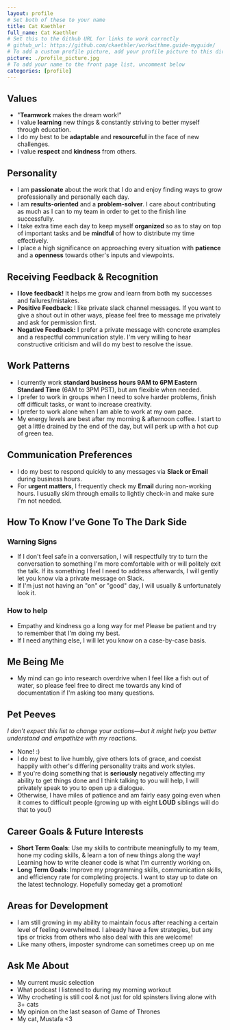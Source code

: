 ```yaml
---
layout: profile
# Set both of these to your name
title: Cat Kaethler
full_name: Cat Kaethler
# Set this to the Github URL for links to work correctly
# github_url: https://github.com/ckaethler/workwithme.guide-myguide/
# To add a custom profile picture, add your profile picture to this directory, update, and uncomment the relative link below.
picture: ./profile_picture.jpg
# To add your name to the front page list, uncomment below
categories: [profile]
---
```


## Values
 
 - "**Teamwork** makes the dream work!"
 - I value **learning** new things & constantly striving to better myself through education.
 - I do my best to be **adaptable** and **resourceful** in the face of new challenges.
 - I value **respect** and **kindness** from others.

## Personality

- I am **passionate** about the work that I do and enjoy finding ways to grow professionally and personally each day.
- I am **results-oriented** and a **problem-solver**. I care about contributing as much as I can to my team in order to get to the finish line successfully.
- I take extra time each day to keep myself **organized** so as to stay on top of important tasks and be **mindful** of how to distribute my time effectively.
- I place a high significance on approaching every situation with **patience** and a **openness** towards other's inputs and viewpoints.

## Receiving Feedback & Recognition
- **I love feedback!** It helps me grow and learn from both my successes and failures/mistakes.
- **Positive Feedback**: I like private slack channel messages. If you want to give a shout out in other ways, please feel free to message me privately and ask for permission first.
- **Negative Feedback:** I prefer a private message with concrete examples and a respectful communication style. I'm very willing to hear constructive criticism and will do my best to resolve the issue.

## Work Patterns

- I currently work **standard business hours 9AM to 6PM Eastern Standard Time** (6AM to 3PM PST), but am flexible when needed.
- I prefer to work in groups when I need to solve harder problems, finish off difficult tasks, or want to increase creativity.
- I prefer to work alone when I am able to work at my own pace.
- My energy levels are best after my morning & afternoon coffee. I start to get a little drained by the end of the day, but will perk up with a hot cup of green tea.

## Communication Preferences

- I do my best to respond quickly to any messages via **Slack or Email** during business hours.
- For **urgent matters**, I frequently check my **Email** during non-working hours. I usually skim through emails to lightly check-in and make sure I'm not needed.

## How To Know I’ve Gone To The Dark Side

### Warning Signs

- If I don't feel safe in a conversation, I will respectfully try to turn the conversation to something I'm more comfortable with or will politely exit the talk. If its something I feel I need to address afterwards, I will gently let you know via a private message on Slack.
- If I'm just not having an "on" or "good" day, I will usually & unfortunately look it.

### How to help

- Empathy and kindness go a long way for me! Please be patient and try to remember that I'm doing my best.
- If I need anything else, I will let you know on a case-by-case basis.

## Me Being Me

- My mind can go into research overdrive when I feel like a fish out of water, so please feel free to direct me towards any kind of documentation if I'm asking too many questions.

## Pet Peeves

_I don't expect this list to change your actions—but it might help you better understand and empathize with my
reactions._

- None! :)
- I do my best to live humbly, give others lots of grace, and coexist happily with other's differing personality traits and work styles.
- If you're doing something that is **seriously** negatively affecting my ability to get things done and I think talking to you will help, I will privately speak to you to open up a dialogue.
- Otherwise, I have miles of patience and am fairly easy going even when it comes to difficult people (growing up with eight **LOUD** siblings will do that to you!)

## Career Goals & Future Interests

- **Short Term Goals**: Use my skills to contribute meaningfully to my team, hone my coding skills, & learn a ton of new things along the way! Learning how to write cleaner code is what I'm currently working on.
- **Long Term Goals**: Improve my programming skills, communication skills, and efficiency rate for completing projects. I want to stay up to date on the latest technology. Hopefully someday get a promotion!

## Areas for Development

- I am still growing in my ability to maintain focus after reaching a certain level of feeling overwhelmed. I already have a few strategies, but any tips or tricks from others who also deal with this are welcome!
- Like many others, imposter syndrome can sometimes creep up on me

## Ask Me About

- My current music selection
- What podcast I listened to during my morning workout
- Why crocheting is still cool & not just for old spinsters living alone with 3+ cats
- My opinion on the last season of Game of Thrones
- My cat, Mustafa <3 
